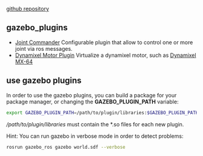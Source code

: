 
[github repository](https://github.com/team-diana/gazebo_ros_pkgs)

## gazebo_plugins

- [Joint Commander](joint_commander_plugin.md)
  Configurable plugin that allow to control one or more joint via ros messages.
- [Dynamixel Motor Plugin](gazebo_amalia_rover_suspensions.md)
  Virtualize a dynamixel motor, such as [Dynamixel MX-64](dynamixel_mx-64.md)

## use gazebo plugins

In order to use the gazebo plugins, you can build a package for your package manager, or changing the **GAZEBO_PLUGIN_PATH** variable:

```bash
export GAZEBO_PLUGIN_PATH=/path/to/plugin/libraries:$GAZEBO_PLUGIN_PATH
```
*/path/to/plugin/libraries* must contain the *.so files for each new plugin.

Hint: You can run gazebo in verbose mode in order to detect problems:

```bash
rosrun gazebo_ros gazebo world.sdf --verbose
```
